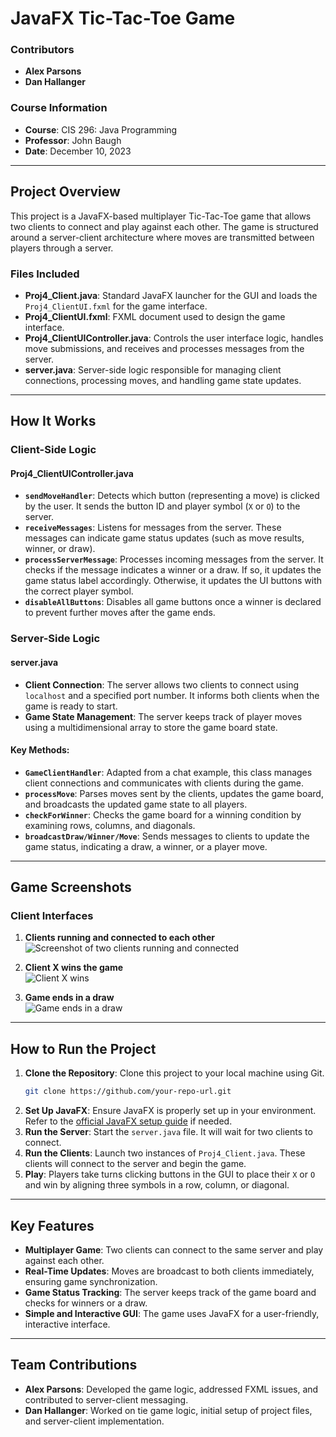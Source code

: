 # JavaFX Tic-Tac-Toe Game

### Contributors
- **Alex Parsons** 
- **Dan Hallanger** 

### Course Information
- **Course**: CIS 296: Java Programming
- **Professor**: John Baugh
- **Date**: December 10, 2023

---

## Project Overview

This project is a JavaFX-based multiplayer Tic-Tac-Toe game that allows two clients to connect and play against each other. The game is structured around a server-client architecture where moves are transmitted between players through a server.

### Files Included
- **Proj4_Client.java**: Standard JavaFX launcher for the GUI and loads the `Proj4_ClientUI.fxml` for the game interface.
- **Proj4_ClientUI.fxml**: FXML document used to design the game interface.
- **Proj4_ClientUIController.java**: Controls the user interface logic, handles move submissions, and receives and processes messages from the server.
- **server.java**: Server-side logic responsible for managing client connections, processing moves, and handling game state updates.

---

## How It Works

### Client-Side Logic

#### Proj4_ClientUIController.java

- **`sendMoveHandler`**: Detects which button (representing a move) is clicked by the user. It sends the button ID and player symbol (`X` or `O`) to the server.
- **`receiveMessages`**: Listens for messages from the server. These messages can indicate game status updates (such as move results, winner, or draw).
- **`processServerMessage`**: Processes incoming messages from the server. It checks if the message indicates a winner or a draw. If so, it updates the game status label accordingly. Otherwise, it updates the UI buttons with the correct player symbol.
- **`disableAllButtons`**: Disables all game buttons once a winner is declared to prevent further moves after the game ends.

### Server-Side Logic

#### server.java

- **Client Connection**: The server allows two clients to connect using `localhost` and a specified port number. It informs both clients when the game is ready to start.
- **Game State Management**: The server keeps track of player moves using a multidimensional array to store the game board state.
  
#### Key Methods:

- **`GameClientHandler`**: Adapted from a chat example, this class manages client connections and communicates with clients during the game.
- **`processMove`**: Parses moves sent by the clients, updates the game board, and broadcasts the updated game state to all players.
- **`checkForWinner`**: Checks the game board for a winning condition by examining rows, columns, and diagonals.
- **`broadcastDraw/Winner/Move`**: Sends messages to clients to update the game status, indicating a draw, a winner, or a player move.

---

## Game Screenshots

### Client Interfaces
1. **Clients running and connected to each other**  
![Screenshot of two clients running and connected](https://github.com/user-attachments/assets/305384b0-f180-4d2d-8d08-8999887dadb1)

2. **Client X wins the game**  
![Client X wins](https://github.com/user-attachments/assets/f141d7e8-185d-4153-82a7-ff83ac592d56)

3. **Game ends in a draw**  
![Game ends in a draw](https://github.com/user-attachments/assets/24a48780-85e8-44df-89f9-81e30b471ed3)

---

## How to Run the Project

1. **Clone the Repository**: Clone this project to your local machine using Git.
   ```bash
   git clone https://github.com/your-repo-url.git
   ```
2. **Set Up JavaFX**: Ensure JavaFX is properly set up in your environment. Refer to the [official JavaFX setup guide](https://openjfx.io/openjfx-docs/) if needed.
3. **Run the Server**: Start the `server.java` file. It will wait for two clients to connect.
4. **Run the Clients**: Launch two instances of `Proj4_Client.java`. These clients will connect to the server and begin the game.
5. **Play**: Players take turns clicking buttons in the GUI to place their `X` or `O` and win by aligning three symbols in a row, column, or diagonal.

---

## Key Features

- **Multiplayer Game**: Two clients can connect to the same server and play against each other.
- **Real-Time Updates**: Moves are broadcast to both clients immediately, ensuring game synchronization.
- **Game Status Tracking**: The server keeps track of the game board and checks for winners or a draw.
- **Simple and Interactive GUI**: The game uses JavaFX for a user-friendly, interactive interface.

---

## Team Contributions

- **Alex Parsons**: Developed the game logic, addressed FXML issues, and contributed to server-client messaging.
- **Dan Hallanger**: Worked on tie game logic, initial setup of project files, and server-client implementation.
